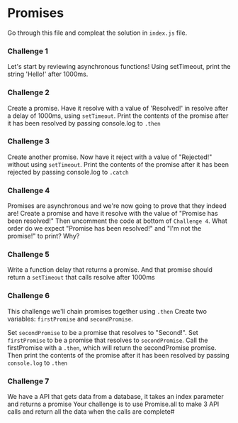 # Promises

Go through this file and compleat the solution in `index.js` file.

### Challenge 1

Let's start by reviewing asynchronous functions! Using setTimeout, print the string 'Hello!' after 1000ms.

### Challenge 2

Create a promise. Have it resolve with a value of 'Resolved!' in resolve after a delay of 1000ms, using `setTimeout`. Print the contents of the promise after it has been resolved by passing console.log to `.then`

### Challenge 3

Create another promise. Now have it reject with a value of "Rejected!" without using `setTimeout`. Print the contents of the promise after it has been rejected by passing console.log to `.catch`

### Challenge 4

Promises are asynchronous and we're now going to prove that they indeed are! Create a promise and have it resolve with the value of "Promise has been resolved!" Then uncomment the code at bottom of `Challenge 4`. What order do we expect "Promise has been resolved!" and "I'm not the promise!" to print? Why?

### Challenge 5

Write a function delay that returns a promise. And that promise should return a `setTimeout` that calls resolve after 1000ms

### Challenge 6

This challenge we'll chain promises together using `.then` Create two variables: `firstPromise` and `secondPromise`.

Set `secondPromise` to be a promise that resolves to "Second!".
Set `firstPromise` to be a promise that resolves to `secondPromise`.
Call the firstPromise with a `.then`, which will return the secondPromise promise.
Then print the contents of the promise after it has been resolved by passing `console.log` to `.then`

### Challenge 7

We have a API that gets data from a database, it takes an index parameter and returns a promise Your challenge is to use Promise.all to make 3 API calls and return all the data when the calls are complete#
